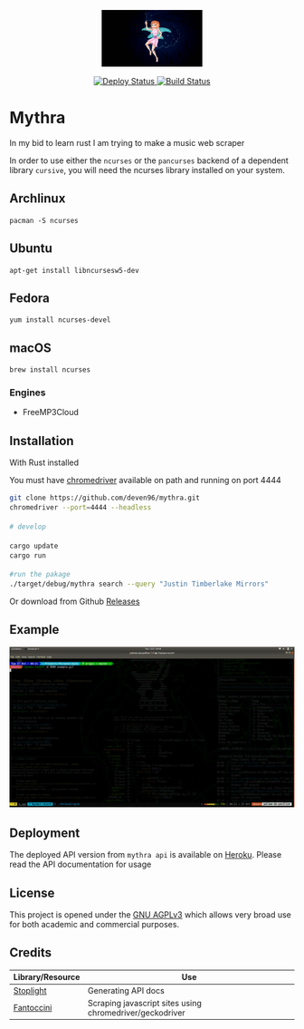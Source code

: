 <p align="center"><img src="assets/muse.jpeg" alt="mythra" height="100px"></p>

<div align="center">
  <a href="https://github.com/deven96/mythra/workflows/">
    <img src="https://github.com/deven96/mythra/workflows/Deploy%20to%20Heroku/badge.svg" alt="Deploy Status">
  </a>
  <a href="https://github.com/deven96/mythra/workflows/">
    <img src="https://github.com/deven96/mythra/workflows/Build%20and%20Test/badge.svg" alt="Build Status">
  </a>
</div>

# Mythra

In my bid to learn rust I am trying to make a music web scraper



In order to use either the `ncurses` or the `pancurses` backend of a dependent library `cursive`, you will need the ncurses library installed on your system.

## Archlinux

```
pacman -S ncurses
```

## Ubuntu

```
apt-get install libncursesw5-dev
```

## Fedora

```
yum install ncurses-devel
```

## macOS

```
brew install ncurses
```

### Engines

- FreeMP3Cloud


## Installation
With Rust installed

You must have [chromedriver](https://chromedriver.chromium.org/) available on path and running on port 4444

```bash
git clone https://github.com/deven96/mythra.git
chromedriver --port=4444 --headless

# develop

cargo update
cargo run

#run the pakage
./target/debug/mythra search --query "Justin Timberlake Mirrors"

```
Or download from Github [Releases](https://github.com/deven96/mythra/releases)

## Example

<p align="center"><img src="assets/example.gif" alt="mythra example"></p>

## Deployment

The deployed API version from `mythra api` is available on [Heroku]([200~https://bisoncorps.stoplight.io/docs/mythra/reference/Mythra.v1.yaml). Please read the API documentation for usage

## License

This project is opened under the [GNU AGPLv3](https://github.com/deven96/mythra/blob/master/LICENSE) which allows very broad use for both academic and commercial purposes.


## Credits
Library/Resource | Use
------- | -----
[Stoplight](https://stoplight.io) | Generating API docs
[Fantoccini](https://github.com/jonhoo/fantoccini/) | Scraping javascript sites using chromedriver/geckodriver
